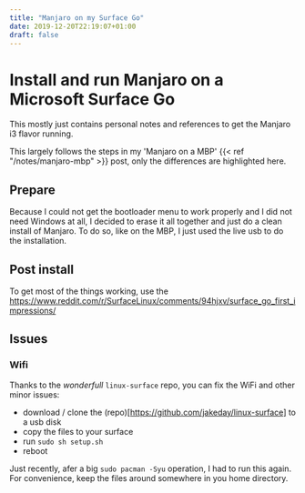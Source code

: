 ```yaml
---
title: "Manjaro on my Surface Go"
date: 2019-12-20T22:19:07+01:00
draft: false
---
```


# Install and run Manjaro on a Microsoft Surface Go

This mostly just contains personal notes and references to get the Manjaro i3 flavor running.

This largely follows the steps in my 'Manjaro on a MBP' {{< ref "/notes/manjaro-mbp" >}} post, only the differences are highlighted here.

## Prepare

Because I could not get the bootloader menu to work properly and I did not need Windows at all, I decided to erase it all together and just do a clean install of Manjaro.
To do so, like on the MBP, I just used the live usb to do the installation.

## Post install

To get most of the things working, use the
https://www.reddit.com/r/SurfaceLinux/comments/94hjxv/surface_go_first_impressions/

## Issues

### Wifi

Thanks to the *wonderfull* `linux-surface` repo, you can fix the WiFi and other minor issues:

- download / clone the (repo)[https://github.com/jakeday/linux-surface] to a usb disk
- copy the files to your surface
- run `sudo sh setup.sh`
- reboot

Just recently, afer a big `sudo pacman -Syu` operation, I had to run this again. For convenience, keep the files around somewhere in you home directory.
